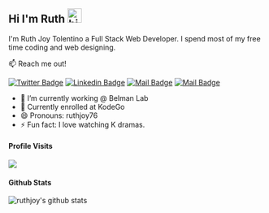 ## Hi I'm Ruth <img src="https://user-images.githubusercontent.com/1303154/88677602-1635ba80-d120-11ea-84d8-d263ba5fc3c0.gif" width="28px" height="28px" alt="hi">

I'm Ruth Joy Tolentino a Full Stack Web Developer. I spend most of my free time coding and web designing.

:mailbox: Reach me out!

[![Twitter Badge](https://img.shields.io/badge/-@joytinaya-1ca0f1?style=flat&labelColor=1ca0f1&logo=twitter&logoColor=white&link=https://twitter.com/joytinaya)](https://twitter.com/joytinaya) [![Linkedin Badge](https://img.shields.io/badge/-ruthjoy-0e76a8?style=flat&labelColor=0e76a8&logo=linkedin&logoColor=white)](https://www.linkedin.com/in/ruth-joy-tolentino-25639288/) [![Mail Badge](https://img.shields.io/badge/-@ruthjoy76-e84393?style=flat&labelColor=e84393&logo=instagram&logoColor=white)](https://instagram.com/ruthjoy76) [![Mail Badge](https://img.shields.io/badge/-ruthjoy76-c0392b?style=flat&labelColor=c0392b&logo=gmail&logoColor=white)](mailto:ruthjoy76@gmail.com)

<!-- TODO: Add last video link -->

- 🔭 I’m currently working @ Belman Lab
- 🤔 Currently enrolled at KodeGo
- 😄 Pronouns: ruthjoy76
- ⚡ Fun fact: I love watching K dramas.


#### Profile Visits 

![](https://komarev.com/ghpvc/?username=ruthjoy76&style=flat-square)



#### Github Stats

![ruthjoy's github stats](https://github-readme-stats.vercel.app/api?username=ruthjoy76&count_private=true&theme=tokyonight&hide=contribs,prs)

</details>


